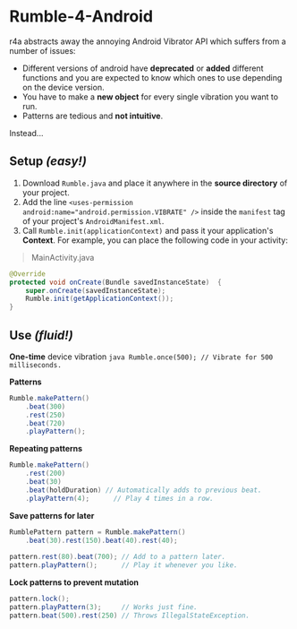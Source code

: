 # Rumble-4-Android
r4a abstracts away the annoying Android Vibrator API which suffers from a number of issues:

 - Different versions of android have **deprecated** or **added** different functions and you are expected to know which ones to use depending on the device version.
 - You have to make a **new object** for every single vibration you want to run.
 - Patterns are tedious and **not intuitive**.

Instead...

## Setup *(easy!)*

 1. Download ```Rumble.java``` and place it anywhere in the **source directory** of your project.
 2. Add the line ```<uses-permission android:name="android.permission.VIBRATE" />``` inside the ```manifest``` tag of your project's ```AndroidManifest.xml```.
 3. Call ```Rumble.init(applicationContext)``` and pass it your application's **Context**. For example, you can place the following code in your activity:
 >MainActivity.java

```java
@Override
protected void onCreate(Bundle savedInstanceState)  {
    super.onCreate(savedInstanceState);
    Rumble.init(getApplicationContext());
}
```

## Use *(fluid!)*
**One-time** device vibration
```java Rumble.once(500); // Vibrate for 500 milliseconds.```

**Patterns**
```java
Rumble.makePattern()  
    .beat(300)  
    .rest(250)  
    .beat(720)  
    .playPattern();
```
**Repeating patterns**
```java
Rumble.makePattern()  
    .rest(200)
    .beat(30) 
    .beat(holdDuration) // Automatically adds to previous beat.
    .playPattern(4);      // Play 4 times in a row.
```
**Save patterns for later**
```java
RumblePattern pattern = Rumble.makePattern()
    .beat(30).rest(150).beat(40).rest(40);
	
pattern.rest(80).beat(700); // Add to a pattern later.
pattern.playPattern();      // Play it whenever you like.
```

**Lock patterns to prevent mutation**
```java
pattern.lock();
pattern.playPattern(3);     // Works just fine.
pattern.beat(500).rest(250) // Throws IllegalStateException.
```
